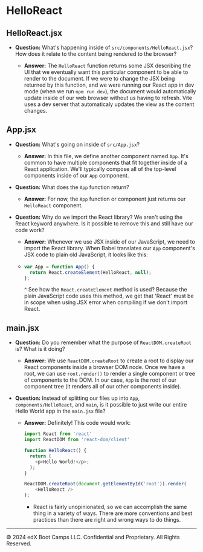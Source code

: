 # HelloReact

## HelloReact.jsx

* **Question:** What's happening inside of `src/components/HelloReact.jsx`? How does it relate to the content being rendered to the browser?

  * **Answer:** The `HelloReact` function returns some JSX describing the UI that we eventually want this particular component to be able to render to the document. If we were to change the JSX being returned by this function, and we were running our React app in dev mode (when we run `npm run dev`), the document would automatically update inside of our web browser without us having to refresh. Vite uses a dev server that automaticaly updates the view as the content changes.

## App.jsx

* **Question:** What's going on inside of `src/App.jsx`?

  * **Answer:** In this file, we define another component named `App`. It's common to have multiple components that fit together inside of a React application. We'll typically compose all of the top-level components inside of our `App` component.

* **Question:** What does the `App` function return?

  * **Answer:** For now, the `App` function or component just returns our `HelloReact` component.

* **Question:** Why do we import the React library? We aren't using the React keyword anywhere. Is it possible to remove this and still have our code work?

  * **Answer:** Whenever we use JSX inside of our JavaScript, we need to import the React library. When Babel translates our `App` component's JSX code to plain old JavaScript, it looks like this:

  * ```js
    var App = function App() {
      return React.createElement(HelloReact, null);
    };
    ```

    ^ See how the `React.createElement` method is used? Because the plain JavaScript code uses this method, we get that 'React' must be in scope when using JSX error when compiling if we don't import React.

## main.jsx

* **Question:** Do you remember what the purpose of `ReactDOM.createRoot` is? What is it doing?

  * **Answer:** We use `ReactDOM.createRoot` to create a root to display our React components inside a browser DOM node. Once we have a root, we can use `root.render()` to render a single component or tree of components to the DOM. In our case, `App` is the root of our component tree (it renders all of our other components inside).

* **Question:** Instead of splitting our files up into `App`, `components/HelloReact`, and `main`, is it possible to just write our entire Hello World app in the `main.jsx` file?

  * **Answer:** Definitely! This code would work:

    ```js
    import React from 'react'
    import ReactDOM from 'react-dom/client'
    
    function HelloReact() {
      return (
        <p>Hello World!</p>;
      );
    }

    ReactDOM.createRoot(document.getElementById('root')).render(
        <HelloReact />
    );
    ```

    * React is fairly unopinionated, so we can accomplish the same thing in a variety of ways. There are more conventions and best practices than there are right and wrong ways to do things.

---

© 2024 edX Boot Camps LLC. Confidential and Proprietary. All Rights Reserved.
